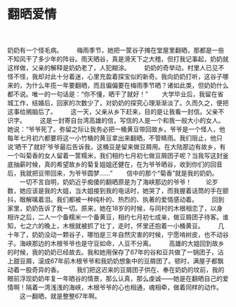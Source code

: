 # 翻晒爱情
　　

 奶奶有一个怪毛病。 
　　梅雨季节，她把一筐谷子摊在堂屋里翻晒，那都是一些不知风干了多少年的阵谷。雨天晒谷，真是滑天下之大稽，但打我记事起，奶奶就这样做，父亲的解释是奶奶老了，人犯糊涂。 
　　奶奶的奇举动，村里人已见不怪不怪，我却对此十分着迷，心里充盈着探宝似的新奇。我向奶奶打听，这谷子哪来的，为什么年揽一年要翻晒，而且偏偏要在梅雨季节晒？诸如此类，但奶奶什么都不说。唯一的一句话是：“你不懂，晒干了就好！” 
　　大学毕业后，我留在省城工作，结婚后，回家的次数少了，对奶奶的探究心理渐渐淡了。久而久之，便把这事给搁脑后了。 
　　这一天，父亲从乡下赶来，目的是让我看一封信。父亲不识字。 
　　这是一封寄自台湾高雄的信，写信的人是一个和我一般大小的女人。她说：“爷爷死了。弥留之际让我务必把一桶黄豆带回故乡。爷爷是一个怪人，他每年七月初六都要将这一小竹桶的黄豆拿出来翻晒，不管睛雨。我们阻止，他只说‘晒干了就好’爷爷最后告诉我，这桶豆是留来做豆屑用。在大陆那边有故乡，有一个叫菊香的女人留着一筐糯米，我们相约七月初七做豆屑团子呢？当我写这封釜底抽薪时候，真的希望故乡的菊复姐姐还健在，在为爷爷晒谷，收到你们的回音后，我就把豆带回来，为爷爷圆梦……” 
　　信中的那个“菊香”就是我的奶奶。 
　　一切不言自明，奶奶近乎痴傻的翻晒原是为了海峡那边的爷爷！ 
　　论岁数，她应该是我的大姐，当大姐接到我的电话时，她哭了，而我握着话筒的手在颤抖，眼解噙着泪。我们都被一种纯朴的、热烈的、执著的爱情感动着。 
　　回到家里，奶奶告诉了我一切。原来，她在18岁的时候，与同村的木根相恋了，以身相许之后，二人一个备糯米一个备黄豆，相约七月初七成亲，做豆屑团子待客。谁知，七之六的晚上，木根就被抓了壮丁，走时，怀里还抱着一小桶黄豆。 
　　几十年了，奶奶没动一颗谷子，哪怕是三年自然灾害的时候，宁愿啃树皮，也不动谷子。海峡那边的木根爷爷也是守豆如命，人豆不分离。 
　　高雄的大姐回到故乡的时候，我的奶奶已经故去。我和她用保存了67年的谷和豆共做了一锅团子，沾上甜豆屑，滚成67年前木根爷爷和我奶奶想象中的豆屑团了。顿时，满屋子都飘动着一股奇异的香。 
　　我们把这迟来的豆屑团子供在、奉在奶奶的坟前，我的眼前浮现奶奶年复一年晒谷的情景，那么认真，那么虔诚——她是在翻晒自己的爱情啊！隔着一湾浅浅的海峡，木根爷爷的心也相通，魂相牵，做着同样的动作。 
　　这一翻晒，就是整整67年啊。
 